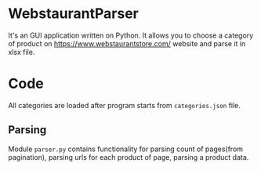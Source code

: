 # WebstaurantParser
It's an GUI application written on Python. It allows you to choose a category of product on https://www.webstaurantstore.com/ website and parse it in xlsx file.  

# Code
All categories are loaded after program starts from `categories.json` file.
## Parsing
Module `parser.py` contains functionality for parsing count of pages(from pagination), parsing urls for each product of page, parsing a product data.
